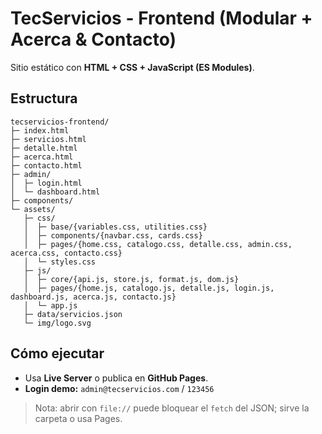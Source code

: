 # TecServicios - Frontend (Modular + Acerca & Contacto)

Sitio estático con **HTML + CSS + JavaScript (ES Modules)**.

## Estructura
```
tecservicios-frontend/
├─ index.html
├─ servicios.html
├─ detalle.html
├─ acerca.html
├─ contacto.html
├─ admin/
│  ├─ login.html
│  └─ dashboard.html
├─ components/
└─ assets/
   ├─ css/
   │  ├─ base/{variables.css, utilities.css}
   │  ├─ components/{navbar.css, cards.css}
   │  ├─ pages/{home.css, catalogo.css, detalle.css, admin.css, acerca.css, contacto.css}
   │  └─ styles.css
   ├─ js/
   │  ├─ core/{api.js, store.js, format.js, dom.js}
   │  ├─ pages/{home.js, catalogo.js, detalle.js, login.js, dashboard.js, acerca.js, contacto.js}
   │  └─ app.js
   ├─ data/servicios.json
   └─ img/logo.svg
```

## Cómo ejecutar
- Usa **Live Server** o publica en **GitHub Pages**.
- **Login demo:** `admin@tecservicios.com` / `123456`

> Nota: abrir con `file://` puede bloquear el `fetch` del JSON; sirve la carpeta o usa Pages.
